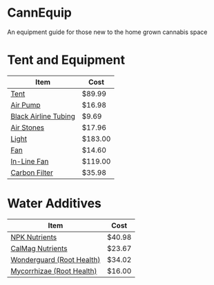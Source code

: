 # CannEquip
An equipment guide for those new to the home grown cannabis space

# Tent and Equipment

| Item          | Cost          |
| ------------- | ------------- |
| [Tent](https://www.amazon.com/VIVOSUN-Hydroponic-Observation-Window-Growing/dp/B01DXYMQ9M/ref=sr_1_5?dchild=1&keywords=grow+tent&qid=1595361547&sr=8-5)  | $89.99  |
| [Air Pump](https://www.amazon.com/Uniclife-Aquarium-Outlets-Accessories-Adjustable/dp/B01EBXI7PG/ref=sr_1_6?crid=BK7SM0JZ2VXI&dchild=1&keywords=aquarium+air+pump&qid=1595362324&sprefix=aquarium%2Caps%2C170&sr=8-6)  | $16.98  |
| [Black Airline Tubing](https://www.amazon.com/Flexible-Airline-Aquariums-Terrariums-Hydroponics/dp/B079DFWLX4/ref=sr_1_2_sspa?crid=2UD7Q7IVU3YH2&dchild=1&keywords=black+airline+tubing&qid=1595362622&sprefix=black+airline+%2Caps%2C169&sr=8-2-spons&psc=1&spLa=ZW5jcnlwdGVkUXVhbGlmaWVyPUFITVI2WktEUzdYTzQmZW5jcnlwdGVkSWQ9QTAwMDEwMDYzNVlLTzhFS1UwV0Q3JmVuY3J5cHRlZEFkSWQ9QTAyNjI3NjExOUQxMjdXWjRWWkwyJndpZGdldE5hbWU9c3BfYXRmJmFjdGlvbj1jbGlja1JlZGlyZWN0JmRvTm90TG9nQ2xpY2s9dHJ1ZQ==)  | $9.69  |
| [Air Stones](https://www.amazon.com/PIVBY-Oxygenation-Hydroponic-Aquaponics-Decorative/dp/B07KS1VGNZ/ref=sr_1_6?dchild=1&keywords=hydroponics+airstone&qid=1595362661&sr=8-6) | $17.96  |
| [Light](https://www.alibaba.com/product-detail/Meijiu-Led-Board-Best-Selling-QB_62090945327.html?fullFirstScreen=true) | $183.00  |
| [Fan](https://www.amazon.com/Comfort-Zone-Turbo-Speed-Black/dp/B001MEH1I2/ref=sr_1_10?dchild=1&keywords=8%22+fan&qid=1595363134&sr=8-10) | $14.60  |
| [In-Line Fan](https://www.amazon.com/AC-Infinity-CLOUDLINE-T4-Thermostat/dp/B06ZXWN3BG/ref=sxts_sxwds-bia-wc-p13n1_0?cv_ct_cx=inline+fan&dchild=1&keywords=inline+fan&pd_rd_i=B06ZXWN3BG&pd_rd_r=83dab88a-9d35-4c64-8d68-023d5693efa8&pd_rd_w=I71SF&pd_rd_wg=63zqN&pf_rd_p=13bf9bc7-d68d-44c3-9d2e-647020f56802&pf_rd_r=E365X3ATZ1E9AM86H351&psc=1&qid=1595363572&sr=1-1-791c2399-d602-4248-afbb-8a79de2d236f)  | $119.00  |
| [Carbon Filter](https://www.amazon.com/VIVOSUN-Australia-Charcoal-Pre-filter-Reversible/dp/B01DXYMBU6/ref=sr_1_1_sspa?crid=1YGUQ34061EA9&dchild=1&keywords=4+inch+carbon+filter&qid=1595363686&sprefix=4+inch+carb%2Caps%2C164&sr=8-1-spons&psc=1&spLa=ZW5jcnlwdGVkUXVhbGlmaWVyPUEzRFZHSjhWNDFOTlE5JmVuY3J5cHRlZElkPUEwNjQzNjU4MzFBNTFZMzFXU1RUMCZlbmNyeXB0ZWRBZElkPUEwNDYwODk5VE9UVktXOFpPWVBRJndpZGdldE5hbWU9c3BfYXRmJmFjdGlvbj1jbGlja1JlZGlyZWN0JmRvTm90TG9nQ2xpY2s9dHJ1ZQ==)  | $35.98  |


# Water Additives

| Item          | Cost          |
| ------------- | ------------- |
| [NPK Nutrients](https://www.amazon.com/General-Hydroponics-Flora-Bloom-Fertilizer/dp/B017H73708/ref=sxts_sxwds-bia-wc-p13n2_0?crid=HMRA1KQ7Y9VK&cv_ct_cx=general+hydroponics&dchild=1&keywords=general+hydroponics&pd_rd_i=B017H73708&pd_rd_r=9dab0100-0a46-4adf-a011-22e7abbbbde8&pd_rd_w=0jSrF&pd_rd_wg=Vd1tC&pf_rd_p=13bf9bc7-d68d-44c3-9d2e-647020f56802&pf_rd_r=TS5RR4BZ7Z14J6TPZH3E&psc=1&qid=1595361681&sprefix=general+hydrop%2Caps%2C180&sr=1-2-791c2399-d602-4248-afbb-8a79de2d236f) | $40.98   |
| [CalMag Nutrients](https://www.amazon.com/Botanicare-CAL-MAG-Plant-Supplement-Formula/dp/B004JKBMRW/ref=sxts_sxwds-bia-wc-p13n1_0?cv_ct_cx=cal+mag&dchild=1&keywords=cal+mag&pd_rd_i=B004JKBMRW&pd_rd_r=f37add86-0256-4326-b4e6-9950f25a6b80&pd_rd_w=ZOSVQ&pd_rd_wg=lmBu4&pf_rd_p=13bf9bc7-d68d-44c3-9d2e-647020f56802&pf_rd_r=8NQBBQHCB3JVB6X0BVN9&psc=1&qid=1595361914&sr=1-1-791c2399-d602-4248-afbb-8a79de2d236f) | $23.67   |
| [Wonderguard (Root Health)](https://www.amazon.com/Botanicare-HYDROGUARD-Bacillus-Inoculant-1-Quart/dp/B00IGFH25M/ref=sr_1_3?dchild=1&keywords=hydro+guard&qid=1595362077&sr=8-3) | $34.02   |
| [Mycorrhizae (Root Health)](https://www.amazon.com/Great-White-PSGW-01-FGGRWH-1OZ-Mycorrhizae/dp/B00A8PG6RI/ref=sxts_sxwds-bia-wc-p13n1_0?cv_ct_cx=great+white&dchild=1&keywords=great+white&pd_rd_i=B00A8PG6RI&pd_rd_r=21dc465f-6ba5-424a-9433-29dfd536c5c7&pd_rd_w=C4vSt&pd_rd_wg=DRPVw&pf_rd_p=13bf9bc7-d68d-44c3-9d2e-647020f56802&pf_rd_r=C4TX63NT247TB4EPD6GM&psc=1&qid=1595361780&sr=1-1-791c2399-d602-4248-afbb-8a79de2d236f) | $16.00   |









